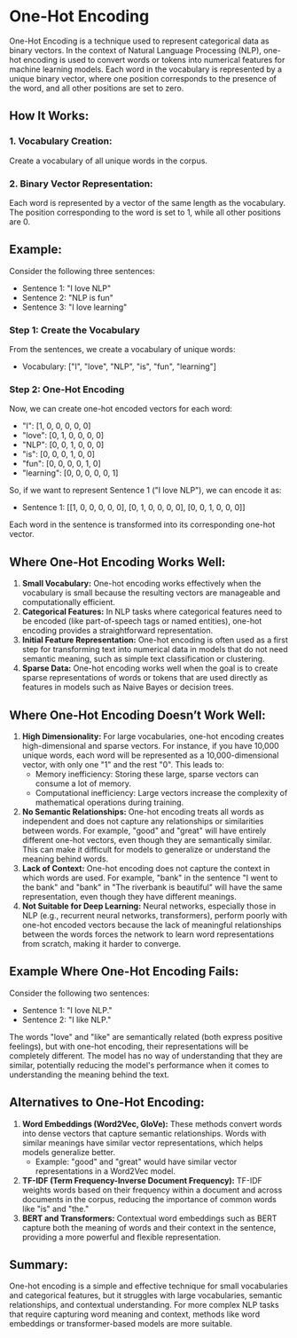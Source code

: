 # One-Hot Encoding

One-Hot Encoding is a technique used to represent categorical data as binary vectors. In the context of Natural Language Processing (NLP), one-hot encoding is used to convert words or tokens into numerical features for machine learning models. Each word in the vocabulary is represented by a unique binary vector, where one position corresponds to the presence of the word, and all other positions are set to zero.

## How It Works:

### 1. Vocabulary Creation:
Create a vocabulary of all unique words in the corpus.

### 2. Binary Vector Representation:
Each word is represented by a vector of the same length as the vocabulary. The position corresponding to the word is set to 1, while all other positions are 0.

## Example:

Consider the following three sentences:
- Sentence 1: "I love NLP"
- Sentence 2: "NLP is fun"
- Sentence 3: "I love learning"

### Step 1: Create the Vocabulary

From the sentences, we create a vocabulary of unique words:
- Vocabulary: ["I", "love", "NLP", "is", "fun", "learning"]

### Step 2: One-Hot Encoding

Now, we can create one-hot encoded vectors for each word:
- "I": [1, 0, 0, 0, 0, 0]
- "love": [0, 1, 0, 0, 0, 0]
- "NLP": [0, 0, 1, 0, 0, 0]
- "is": [0, 0, 0, 1, 0, 0]
- "fun": [0, 0, 0, 0, 1, 0]
- "learning": [0, 0, 0, 0, 0, 1]

So, if we want to represent Sentence 1 ("I love NLP"), we can encode it as:
- Sentence 1: [[1, 0, 0, 0, 0, 0], [0, 1, 0, 0, 0, 0], [0, 0, 1, 0, 0, 0]]

Each word in the sentence is transformed into its corresponding one-hot vector.

## Where One-Hot Encoding Works Well:

1. **Small Vocabulary:** One-hot encoding works effectively when the vocabulary is small because the resulting vectors are manageable and computationally efficient.
2. **Categorical Features:** In NLP tasks where categorical features need to be encoded (like part-of-speech tags or named entities), one-hot encoding provides a straightforward representation.
3. **Initial Feature Representation:** One-hot encoding is often used as a first step for transforming text into numerical data in models that do not need semantic meaning, such as simple text classification or clustering.
4. **Sparse Data:** One-hot encoding works well when the goal is to create sparse representations of words or tokens that are used directly as features in models such as Naive Bayes or decision trees.

## Where One-Hot Encoding Doesn’t Work Well:

1. **High Dimensionality:** For large vocabularies, one-hot encoding creates high-dimensional and sparse vectors. For instance, if you have 10,000 unique words, each word will be represented as a 10,000-dimensional vector, with only one "1" and the rest "0". This leads to:
   - Memory inefficiency: Storing these large, sparse vectors can consume a lot of memory.
   - Computational inefficiency: Large vectors increase the complexity of mathematical operations during training.
2. **No Semantic Relationships:** One-hot encoding treats all words as independent and does not capture any relationships or similarities between words. For example, "good" and "great" will have entirely different one-hot vectors, even though they are semantically similar. This can make it difficult for models to generalize or understand the meaning behind words.
3. **Lack of Context:** One-hot encoding does not capture the context in which words are used. For example, "bank" in the sentence "I went to the bank" and "bank" in "The riverbank is beautiful" will have the same representation, even though they have different meanings.
4. **Not Suitable for Deep Learning:** Neural networks, especially those in NLP (e.g., recurrent neural networks, transformers), perform poorly with one-hot encoded vectors because the lack of meaningful relationships between the words forces the network to learn word representations from scratch, making it harder to converge.

## Example Where One-Hot Encoding Fails:

Consider the following two sentences:
- Sentence 1: "I love NLP."
- Sentence 2: "I like NLP."

The words "love" and "like" are semantically related (both express positive feelings), but with one-hot encoding, their representations will be completely different. The model has no way of understanding that they are similar, potentially reducing the model's performance when it comes to understanding the meaning behind the text.

## Alternatives to One-Hot Encoding:

1. **Word Embeddings (Word2Vec, GloVe):** These methods convert words into dense vectors that capture semantic relationships. Words with similar meanings have similar vector representations, which helps models generalize better.
   - Example: "good" and "great" would have similar vector representations in a Word2Vec model.
2. **TF-IDF (Term Frequency-Inverse Document Frequency):** TF-IDF weights words based on their frequency within a document and across documents in the corpus, reducing the importance of common words like "is" and "the."
3. **BERT and Transformers:** Contextual word embeddings such as BERT capture both the meaning of words and their context in the sentence, providing a more powerful and flexible representation.

## Summary:

One-hot encoding is a simple and effective technique for small vocabularies and categorical features, but it struggles with large vocabularies, semantic relationships, and contextual understanding. For more complex NLP tasks that require capturing word meaning and context, methods like word embeddings or transformer-based models are more suitable.
